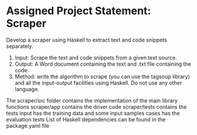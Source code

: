 # Assigned Project Statement: Scraper
Develop a scraper using Haskell to extract text and code snippets separately. 
1. Input: Scrape the text and code snippets from a given text source.
2. Output: A Word document containing the text and .txt file containing the code. 
3. Method: write the algorithm to scrape (you can use the tagsoup library) and all the input-output
facilities using Haskell. Do not use any other language. 

The scraper/src folder contains the implementation of the main library functions
scraper/app contains the driver code
scraper/tests contains the tests
input has the training data and some input samples
cases has the evaluation tests
List of Haskell dependencies can be found in the package.yaml file